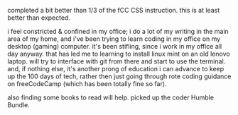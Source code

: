 completed a bit better than 1/3 of the fCC CSS instruction. 
this is at least better than expected. 

i feel constricted & confined in my office; i do a lot of my writing in the main area of my home, and i've been trying to learn coding in my office on my desktop (gaming) computer. it's been stifling, since i work in my office all day anyway.
that has led me to learning to install linux mint on an old lenovo laptop. will try to interface with git from there and start to use the terminal. 
and, if nothing else, it's another prong of education i can advance to keep up the 100 days of tech, rather then just going through rote coding guidance on freeCodeCamp (which has been totally fine so far).

also finding some books to read will help. picked up the coder Humble Bundle.
